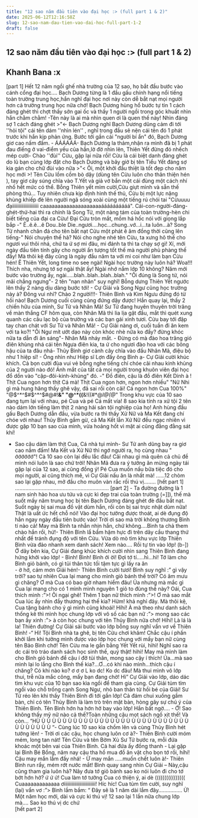 ```yaml
---
title: "12 sao năm đầu tiên vào đại học :> (full part 1 & 2)"
date: 2025-06-12T12:16:58Z
slug: 12-sao-nam-dau-tien-vao-dai-hoc-full-part-1-2
draft: false
---
```


## 12 sao năm đầu tiên vào đại học :> (full part 1 & 2)

## Khanh Bana :x

[part 1]
     Hết 12 năm ngồi ghế nhà trường của 12 sao, họ bắt đầu bước vào cánh cổng đại học....
  Bạch Dương từng là 1 đầu gấu chính hạng nổi tiếng toàn trường trung học,hắn nghĩ đại học nơi này còn dễ bắt nạt mọi người hơn cả trường trung học nữa chớ! Bạch Dương hùng hổ bước tự tin 1 cách đáng ghét thì chợt thấy sởn gai ốc và thấy 1 người ngồi trong góc khuất nhìn hắn chằm chằm! 
            -Tên này là ai mà nhìn quen ơi là quen thế này! Nhìn đáng sợ 1 cách đáng ghét >"<- Bạch Dương nghĩ
  Bạch Dương dũng cảm đi tới ''hỏi tội" cái tên dám ''nhìn lén'' , nghĩ trong đầu sẽ nện cái tên đó 1 phát trước khi hắn kịp phản ứng. Bước tới gần cái "người bí ẩn" đó, Bạch Dương giơ cao nấm đấm. 
            - ÁÁÁÁÁÁ- Bạch Dương la thảm,nhận ra mình đã bị 1 phát đau điếng ở vai-điểm yếu của hắn,lờ đờ nhìn lên, Thiên Yết đừng đó nhếch mép cười- Chào ''đùi'' Cừu, gặp lại nữa rồi!
       Cừu là cái biệt danh đáng ghét do lũ bạn cùng lớp đặt cho Bạch Dương và bây giờ bị tên Tiểu Yết đáng sợ kia gán cho chữ đùi vào nữa >"< Ôi, một khởi đầu thiệt là tốt đẹp cho năm học mới >!
      Tên Cừu lồm cồm bò dậy (dùng tên Cừu luôn cho thân thiện hén ), tay giơ cây súng chĩa vào T.Yết và giả vờ bắn một cái đùng một cách nhí nhố hết mức có thể. Bỗng Thiên yết mỉm cười,Cừu giựt mình và sẵn thế phòng thủ... Tuy nhiên chưa kịp định hình thế thủ, Cừu bị một lực nặng khùng khiếp đè lên người ngã sóng xoài cùng một tiếng rú chói tai "Cừuuuu đạiiiiiiiiiiiiiiiiiiiii caaaaaaaaaaaaaaaaaaaaáááááááááá". Cái-con-người-đáng-ghét-thứ-hai thì ra chính là Song Tử, một nàng tám của toàn trường-hèn chi biết tiếng của đại ca Cừu! Đại Cừu tròn mắt, mồm há hốc nói với giọng lắp bắp -" Ê..ê.ê...ê Dou..ble Die..ngươi....học...chung..vớ...i...ta luôn...à? Song Tử nhanh chân đá cho tên bắt nạt Cừu một phát ê âm đồng thời cũng lên tiếng-" Nói chuyện thế hả? Nói cho nghe nhé tên Cừu, ta xưng hô thế cho ngươi vui thôi nhá, chứ ta ứ sợ mi đâu, mi đánh ta thì ta chạy sợ gì! Xí,  mới ngày đầu tiên tính gây cho người ấn tượng tốt thế mà người phủ phàng thế đấy! Mà thôi kệ đây cũng là ngày đầu năm ta với mi coi như làm bạn Cừu hén! Ê Thiên Yết, long time no see ngài! Ngài học trường này luôn hả? Woa!!! Thích nha, nhưng tớ sợ ngài thật ấy! Ngài nhớ nắm lớp 10 không? Năm mới bước vào trường ấy, ngài.....blah..blah..blah..blah."
         "Ôi đúng là Song tử, nói mãi chẳng ngưng"- 2 tên "nạn nhân" suy nghĩ!
  Bỗng dưng Thiên Yết ngước lên thấy 2 nàng dịu dàng bước tới! 
             - Cự Giải và Song Ngư cũng học trường này à? Đông vui nhỉ? Chào 2 người!!!- Thiên Bình và Kim Ngưu đứng đó từ hồi nào! 
            Bạch Dương cuối cùng củng đứng dậy được! Hắn quay lại, thấy 2 chiến hữu của mình, Sư Tử và Nhân Mã! Sư Tử đang huyên thuyên trời trăng về màn thắng CF hôm qua, còn Nhân Mã thì lia lịa gật đầu, mắt thì quét xung quanh các câu lạc bộ của trường và các bạn gái xinh tươi. Cừu bay tới đập tay chan chát với Sư Tử và Nhân Mã!
           -  Cự Giải nàng ơi, cuối tuần đi ăn kem với ta ko?! "Ôi Ngư mít ướt dạo này còn khóc nhè nữa ko đấy? đừng khóc nữa ta dẫn đi ăn sáng"- Nhân Mã nháy mắt.
            - Đừng có mà đào hoa trăng gió điên khùng nhá cái tên Ngựa điên kia, ta ứ cho ngươi đào hoa với các bông hậu của ta đâu nhá- Thủy Bình giơ cành cây chĩa vào đầu Nhân Mã, điệu bộ như 1 hiệp sĩ!
            - Ông nhìn như Hiệp sĩ Lợn đấy ông Bình ạ- Cự Giải cười khúc khích.
        Cả bọn cười đùa vui vẻ bỗng nghe tiếng chí chóe cãi nhau kinh khủng của 2 người nào đó! Ánh mắt của tất cả mọi người trong khuôn viên đại học đổ dồn vào "cặp-đôi-kinh-khủng" đó.
           -" Đồ điên, cậu là đồ điên Kết Dính à ! Thịt Cua ngon hơn thịt Cá mà! Thịt Cua ngon hơn, ngon hơn nhiều" "Nữ Nhi gì mà hung hăng thấy ghê vậy, đã sai rồi còn cãi! Cá ngon hơn Cua 100%" "@$^*^$#$^*^$#@#!**&" "@^*((**&!((#*@*I@(@*" 
Trong khu vực của 10 sao đang tụm lại với nhau, pé Cua và pé Cá mất vía! 8 sao kia tính ra xử tội 2 tên nào dám lớn tiếng làm thịt 2 nàng hải sản tội nghiệp của họ! Anh hùng đầu gấu Bạch Dương dẫn đầu, vừa bước ra thì thấy Xử Nữ và Ma Kết đang chí chóe với nhau! Thủy Bình gầm gừ, cả Ma Kết lẫn Xử Nữ đều ngạc nhiên vì được gặp 10 bạn sao của mình, vừa hoảng hốt vì mặt ai cũng đằng đằng sát khí! 
- Sao cậu dám làm thịt Cua, Cá nhà tụi mình- Sư Tử anh dũng bay ra giơ cao nắm đấm! 
Ma Kết và Xử Nữ thì ngớ người ra, họ cùng nhau " ớớớớớớ"! Cả 10 sao còn lại đều lắc đầu! Cãi nhau gì mà quên cả chủ đề mình nói luôn là sao chứ trời!
Nhân Mã đưa ra ý tưởng ăn mừng ngày tái gặp lại của 12 sao, ai cũng đồng ý! Pé Cua muốn nấu bữa tiệc đó cho mọi người, ai cũng thích mê, vì Cự Giải nấu ăn là nhất mà!
......12 chòm sao lại gặp nhau, mở đầu cho muôn vàn rắc rối thú vị........
[hết part 1]  
                                           ………………………………………………………
[part 2]
       - Ta đường đường là 1 nam sinh hào hoa ưu tứu và cực kì đẹp trai của toàn trường (=]]), thế mà suốt mấy năm trung học bị tên Bạch Dương đáng ghét đè đầu bắt nạt. Suốt ngày bị sai mua đồ vặt dùm hắn, rồi còn bị sai trực nhật dùm nữa! Thật là uất ức hết chỗ nói! Vào đại học tưởng được thoát, ai dè đụng độ hắn ngay ngày đầu tiên bước vào! Trời ơi sao mà trời không thương Bình tí nào cả! May mà Bình ta nhẫn nhịn hắn, chứ không….Bình ta chả them chào hắn rồi, hứ!-  Thiên Bình lẩ bẩm hậm hực đi trên dãy cầu thang thứ nhất để tránh đụng độ với tên Cừu. Vừa dò mò tìm khu vực lớp Thiên Bình vừa đảo nhanh xem danh sách! Xem nào…. Rồi tự tin vào lớp! (b-]) 
            Ở dãy bên kia, Cự Giải đang khúc khích cười nhìn sang Thiên Bình đang hứng khởi vào lớp! 
      - Bình! Bình! Bình ới ời! Đợi tớ tí…..hì…hì! Tớ làm cho Bình giỏ bánh, có gì tủi thân tức tối tậm tực gì lấy ra ăn  
      - ờ hở, cám mơn Giải hén!- Thiên Bình cười tươi!
       Bình suy nghĩ :” gì vậy trời? sao tự nhiên Cua lại mang cho mình giỏ bánh thế trời? Có âm mưu gì chăng? Ơ mà Cua có bao giờ nham hiểm đâu! Ủa nhưng mà mắc gì Cua lại mang cho có 1 mình mình nguyên 1 giỏ to đùng thế này? Oái, Cua thích mình :”>! Ôi ngại ghê! Thêm 1 bạn nữ thích mình :”>! Ơ mà sao mắt Cua lúc ấy nhìn đầy thương hại thế kia? Hừm! khả nghỉ đây. Mà thôi kệ, Cua tặng bánh cho ý gì mình cũng khoái! Híhí! À mà theo như danh sách thống kê thì mình học chung lớp với vô số các bạn nữ :”> mong sao các bạn ấy xinh :”> à còn học chung với tên Thủy Bình nữa chớ! Híhí! Là lá là la! Thiên đường! 
      Cự Giải sải bước vào lớp bỗng suy nghĩ vẩn vơ về Thiên Bình! 
-“ Hì! Tội Bình nhà ta ghê, bị tên Cừu chơi khăm! Chắc cậu í phấn khởi lắm khi tưởng mình được vào lớp học chung với mấy bạn nữ cùng tên Bảo Bình chớ! Tên Cừu ma le gần bằng Yết Yết rùi, hìhì! Nghĩ sao ra dc cái trò tráo danh sách học sinh thế, quỷ thật! hìhì! May mà mình làm cho Bình giỏ bánh để cậu í đỡ tủi thân, mong sao cậy í thích! Ủa…mà sao mình lại lo lắng cho Bình thế kia?...Ơ…có khi nào mình…thích cậu í chăng? Có khi nào ko? ơ ơ ơ L ko dc! Ko dc đâu! Mà thui mình vô lớp thui, trễ nữa mắc công, mấy bạn đang chờ! Hì”
     Cự Giải vào lớp, dáo dác tìm khu vực của 10 bạn sao kìa ngồi để tham gia cùng. Cự Giải tủm tỉm ngồi vào chỗ trống cạnh Song Ngư, nhỏ ban thân từ hồi bé của Giải! Sư Tử réo lên khi thấy Thiên Bình đi tới gần lớp! Cả đám chui xuống gầm bàn, chỉ có tên Thủy Bình là làm trò trên mặt bàn, hòng gây sự chú ý của Thiên Bình. Tên Bình hớn ha hớn hở bay vào lớp! Hắn bất ngờ….
         - Ớ! Sao không thấy mỹ nữ nào cả thế?Toàn những cậu mọt sách ngố xịt thế! Và còn…
                   “HÙ Ù Ù Ù Ù Ù Ù Ù Ù Ù Ù Ù Ù Ù Ù Ù Ù Ù Ù Ù Ù Ù Ù Ù Ù Ù Ù Ù Ù Ù Ù Ù Ù Ù Ù Ù “- Cùng lúc 10 sao kìa chồm lên và cùng Thủy Bình hét tướng lên!
      - Trời ơi các cậu, học chung luôn cơ à?- Thiên Bình cười móm mém, long tan nát!
Tên Cừu và tên Bờm Xù Sư Tử bước ra, mỗi đứa khoác một bên vai của Thiên Bình. Cả hai đứa ấy đồng thanh
         - Lại gặp lại Bình Bé Bổng, năm nay cậu tha hồ mua đồ ăn vặt cho bọn tớ rồi, híhí! Cậu may mắn lắm đấy nhá!
        - Ừ may mắn …..muốn chết luôn à!- Thiên Bình run rẩy, mém rớt nước mắt! Bình quay sang nhìn Cự Giải – Này,cậu cũng tham gia luôn hả? Nãy đưa tớ giỏ bánh sao ko nói luôn đi cho tớ bớt hớn hở? ứ ứ ứ! Cua làm tớ tưởng Cua có thiện ý, ai dè (((((((((((((((( Cuaaaaaaaaaaaaa ơiiiiiiiiiiiiiiiiiiiiiiiii! Híc híc!
       Cua tủm tỉm cười, suy nghĩ (lại) vẩn vơ :”>
        Bình lầm bầm: “ Đây sẽ là 1 năm dài lắm đây…………….
Ừ! Một năm học mới, dài và cực kì thú vị! 12 sao lại 1 lần nữa chung lớp mà…. Sao ko thú vị dc chứ  
[hết part 2]